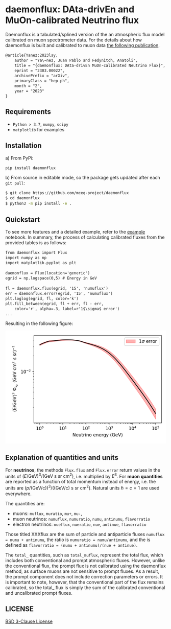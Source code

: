 # daemonflux: DAta-drivEn and MuOn-calibrated Neutrino flux

Daemonflux is a tabulated/splined version of the an atmospheric flux model calibrated on muon spectrometer data. For the details about how daemonflux is built and calibrated to muon data [the following publication](https://inspirehep.net/literature/2637710).

```
@article{Yanez:2023lsy,
    author = "Ya\~nez, Juan Pablo and Fedynitch, Anatoli",
    title = "{daemonflux: DAta-drivEn MuOn-calibrated Neutrino Flux}",
    eprint = "2303.00022",
    archivePrefix = "arXiv",
    primaryClass = "hep-ph",
    month = "2",
    year = "2023"
}
```

## Requirements
 * `Python > 3.7`, `numpy`, `scipy`
 * `matplotlib` for examples

## Installation
a) From PyPi: 
    
    pip install daemonflux
    
b) From source in editable mode, so the package gets updated after each `git pull`:
```bash
$ git clone https://github.com/mceq-project/daemonflux
$ cd daemonflux
$ python3 -m pip install -e .
```

## Quickstart

To see more features and a detailed example, refer to the [example](examples/example.ipynb) notebook. In summary, the process of calculating calibrated fluxes from the provided tables is as follows:

    from daemonflux import Flux
    import numpy as np
    import matplotlib.pyplot as plt

    daemonflux = Flux(location='generic')
    egrid = np.logspace(0,5) # Energy in GeV

    fl = daemonflux.flux(egrid, '15', 'numuflux')
    err = daemonflux.error(egrid, '15', 'numuflux')
    plt.loglog(egrid, fl, color='k')
    plt.fill_between(egrid, fl + err, fl - err,
        color='r', alpha=.3, label=r'1$\sigma$ error')
    ...

Resulting in the following figure:

![Muon Neutrino Flux plot](flux_example.png "Muon neutrino flux scaled by $E^3$ for clarity.")


## Explanation of quantities and units

For **neutrinos**, the methods `Flux.flux` and `Flux.error` return values in the units of $(E/\text{GeV})^3/(\text{GeV }\text{s }\text{sr }\text{cm}^2)$, i.e. multiplied by $E^3$. For **muon quantities** are reported as a function of total momentum instead of energy, i.e. the units are  $(p/\text{(GeV/c)})^3/(\text{(GeV/c) } \text{s }\text{sr }\text{cm}^2)$. Natural units $\hbar=c=1$ are used everywhere.

The quantities are: 

- muons: `muflux`, `muratio`, `mu+`, `mu-`,
- muon neutrinos: `numuflux`, `numuratio`, `numu`, `antinumu`, `flavorratio`
- electron neutrinos: `nueflux`, `nueratio`, `nue`, `antinue`, `flavorratio`

Those titled XXXflux are the sum of particle and antiparticle fluxes `numuflux = numu + antinumu`, the ratio is `numuratio = numu/antinumu`, and the is defined as `flavorratio = (numu + antinumu)/(nue + antinue)`.

The `total_` quantities, such as `total_muflux`, represent the total flux, which includes both conventional and prompt atmospheric fluxes. However, unlike the conventional flux, the prompt flux is not calibrated using the daemonflux method, as surface muons are not sensitive to prompt fluxes. As a result, the prompt component does not include correction parameters or errors. It is important to note, however, that the conventional part of the flux remains calibrated, so the total_ flux is simply the sum of the calibrated conventional and uncalibrated prompt fluxes.

## LICENSE

[BSD 3-Clause License](LICENSE)
